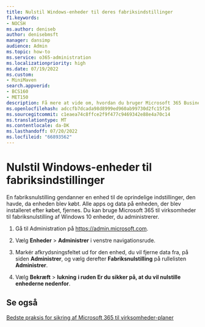 ```yaml
---
title: Nulstil Windows-enheder til deres fabriksindstillinger
f1.keywords:
- NOCSH
ms.author: deniseb
author: denisebmsft
manager: dansimp
audience: Admin
ms.topic: how-to
ms.service: o365-administration
ms.localizationpriority: high
ms.date: 07/19/2022
ms.custom:
- MiniMaven
search.appverid:
- BCS160
- MET150
description: Få mere at vide om, hvordan du bruger Microsoft 365 Business Premium til at nulstille Windows-enheder, som du administrerer, til fabriksnulstilling, så de vender tilbage til deres oprindelige indstillinger ved køb.
ms.openlocfilehash: adccfb7dcada98d8999ed960ab99730d2fc15f26
ms.sourcegitcommit: c1eaea74c8ffce2f9f477c9469342e88e4a70c14
ms.translationtype: MT
ms.contentlocale: da-DK
ms.lasthandoff: 07/20/2022
ms.locfileid: "66893562"
---
```

# <a name="reset-windows-devices-to-factory-settings"></a>Nulstil Windows-enheder til fabriksindstillinger

En fabriksnulstilling gendanner en enhed til de oprindelige indstillinger, den havde, da enheden blev købt. Alle apps og data på enheden, der blev installeret efter købet, fjernes. Du kan bruge Microsoft 365 til virksomheder til fabriksnulstilling af Windows 10 enheder, du administrerer.
  
1. Gå til Administration på <a href="https://go.microsoft.com/fwlink/p/?linkid=837890" target="_blank">https://admin.microsoft.com</a>.
    
2. Vælg **Enheder** \> **Administrer** i venstre navigationsrude.

3. Markér afkrydsningsfeltet ud for den enhed, du vil fjerne data fra, på siden **Administrer**, og vælg derefter **Fabriksnulstilling** på rullelisten **Administrer**.
    
4. Vælg **Bekræft** \> **lukning** **i ruden Er du sikker på, at du vil nulstille enhederne nedenfor**.
    
  
## <a name="see-also"></a>Se også

[Bedste praksis for sikring af Microsoft 365 til virksomheder-planer](../admin/security-and-compliance/secure-your-business-data.md)